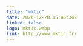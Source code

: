 ```yaml
---
title: "mktic"
date: 2020-12-28T15:46:34Z
linked: false
logo: mktic.webp
link: http://www.mktic.fr/
---
```

